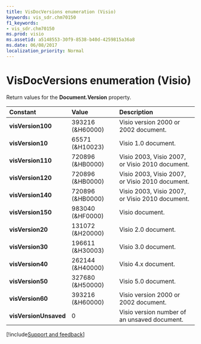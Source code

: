 ```yaml
---
title: VisDocVersions enumeration (Visio)
keywords: vis_sdr.chm70150
f1_keywords:
- vis_sdr.chm70150
ms.prod: visio
ms.assetid: a5148553-30f9-8538-b40d-4259815a36a8
ms.date: 06/08/2017
localization_priority: Normal
---
```



# VisDocVersions enumeration (Visio)

Return values for the  **Document.Version** property.



|Constant|Value|Description|
|:-----|:-----|:-----|
| **visVersion100**|393216 (&H60000)|Visio version 2000 or 2002 document.|
| **visVersion10**|65571 (&H10023)|Visio 1.0 document.|
| **visVersion110**|720896 (&HB0000)| Visio 2003, Visio 2007, or Visio 2010 document.|
| **visVersion120**|720896 (&HB0000)| Visio 2003, Visio 2007, or Visio 2010 document.|
| **visVersion140**|720896 (&HB0000)| Visio 2003, Visio 2007, or Visio 2010 document.|
| **visVersion150**|983040 (&HF0000)|Visio document.|
| **visVersion20**|131072 (&H20000)|Visio 2.0 document.|
| **visVersion30**|196611 (&H30003)|Visio 3.0 document.|
| **visVersion40**|262144 (&H40000)|Visio 4.x document.|
| **visVersion50**|327680 (&H50000)|Visio 5.0 document.|
| **visVersion60**|393216 (&H60000)|Visio version 2000 or 2002 document.|
| **visVersionUnsaved**|0|Visio version number of an unsaved document.|

[!include[Support and feedback](~/includes/feedback-boilerplate.md)]
